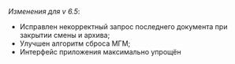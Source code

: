 ﻿_Изменения для v 6.5_:
- Исправлен некорректный запрос последнего документа при закрытии смены и архива;
- Улучшен алгоритм сброса МГМ;
- Интерфейс приложения максимально упрощён
